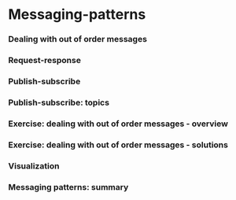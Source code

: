 # Messaging-patterns
### Dealing with out of order messages
### Request-response
### Publish-subscribe
### Publish-subscribe: topics
### Exercise: dealing with out of order messages - overview
### Exercise: dealing with out of order messages - solutions
### Visualization
### Messaging patterns: summary